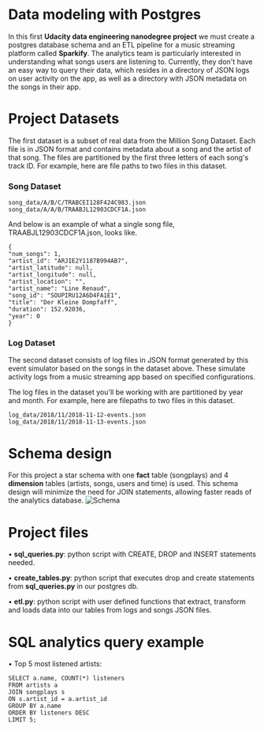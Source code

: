 # Data modeling with Postgres 

In this first **Udacity data engineering nanodegree project** we must create a postgres database schema and an ETL pipeline for a music streaming platform called **Sparkify**. The analytics team is particularly interested in understanding what songs users are listening to. Currently, they don't have an easy way to query their data, which resides in a directory of JSON logs on user activity on the app, as well as a directory with JSON metadata on the songs in their app.

# Project Datasets

The first dataset is a subset of real data from the Million Song Dataset. Each file is in JSON format and contains metadata about a song and the artist of that song. The files are partitioned by the first three letters of each song's track ID. For example, here are file paths to two files in this dataset.

### **Song Dataset**
````
song_data/A/B/C/TRABCEI128F424C983.json
song_data/A/A/B/TRAABJL12903CDCF1A.json
````
And below is an example of what a single song file, TRAABJL12903CDCF1A.json, looks like.

````
{
"num_songs": 1, 
"artist_id": "ARJIE2Y1187B994AB7", 
"artist_latitude": null, 
"artist_longitude": null, 
"artist_location": "", 
"artist_name": "Line Renaud", 
"song_id": "SOUPIRU12A6D4FA1E1", 
"title": "Der Kleine Dompfaff", 
"duration": 152.92036, 
"year": 0
}
````

### **Log Dataset**

The second dataset consists of log files in JSON format generated by this event simulator based on the songs in the dataset above. These simulate activity logs from a music streaming app based on specified configurations.

The log files in the dataset you'll be working with are partitioned by year and month. For example, here are filepaths to two files in this dataset.

````
log_data/2018/11/2018-11-12-events.json
log_data/2018/11/2018-11-13-events.json
````

# Schema design 

For this project a star schema with one **fact** table (songplays) and 4 **dimension** tables (artists, songs, users and time) is used. This schema design will minimize the need for JOIN statements, allowing faster reads of the analytics database. 
![Schema](https://user-images.githubusercontent.com/97537153/189656630-3b5373a3-b989-4480-975a-7958938e607f.png)

# Project files

• **sql_queries.py**: python script with CREATE, DROP and INSERT statements needed.

• **create_tables.py**: python script that executes drop and create statements from **sql_queries.py** in our postgres db.

• **etl.py**: python script with user defined functions that extract, transform and loads data into our tables from logs and songs JSON files.

# SQL analytics query example

• Top 5 most listened artists:

````
SELECT a.name, COUNT(*) listeners
FROM artists a
JOIN songplays s
ON s.artist_id = a.artist_id
GROUP BY a.name
ORDER BY listeners DESC
LIMIT 5;
````
